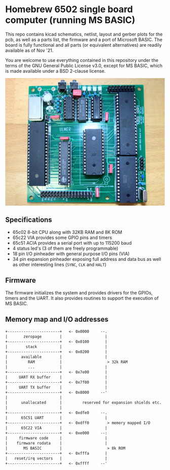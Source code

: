 # Homebrew 6502 single board computer (running MS BASIC)

This repo contains kicad schematics, netlist, layout and gerber plots for the pcb,
as well as a parts list, the firmware and a port of Microsoft BASIC. The board is
fully functional and all parts (or equivalent alternatives) are readily available
as of Nov '21.

You are welcome to use everything contained in this repository under the
terms of the GNU General Public License v3.0, except for MS BASIC, which is
made available under a BSD 2-clause license.

![PCB Rendering](./board_scaled.jpg)

## Specifications

* 65c02 8-bit CPU along with 32KB RAM and 8K ROM
* 65c22 VIA provides some GPIO pins and timers
* 65c51 ACIA provides a serial port with up to 115200 baud
* 4 status led's (3 of them are freely programmable)
* 18 pin I/O pinheader with general purpose I/O pins (VIA)
* 34 pin expansion pinheader exposing full address and data bus
as well as other interesting lines (`SYNC`, `CLK` and `HALT`)

## Firmware

The firmware initializes the system and provides drivers for the
GPIOs, timers and the UART. It also provides routines to support
the execution of MS BASIC.

## Memory map and I/O addresses

```plaintext
+-----------------------+   <- 0x0000     --.
|       zeropage        |                   |
+-----------------------+   <- 0x0100       |
|        stack          |                   |
+-----------------------+   <- 0x0200       |
|      available        |                   |
|         RAM           |                    > 32k RAM
|         ...           |                   |
+-----------------------+   <- 0x7e00       |
|     UART RX buffer    |                   |
+-----------------------+   <- 0x7f00       |
|     UART TX buffer    |                   |
+-----------------------+   <- 0x8000     --'
|                       |
|      unallocated      |         reserved for expansion shields etc.
|                       |
+-----------------------+   <- 0xdfe0     --.
|      65C51 UART       |                   |
+-----------------------+   <- 0xdff0        > memory mapped I/O
|      65C22 VIA        |                   |
+-----------------------+   <- 0xe000     --:
|     firmware code     |                   |
|    firmware rodata    |                   |
|       MS BASIC        |                    > 8k ROM
+-----------------------+   <- 0xfffa       |
|   reset/irq vectors   |                   |
+-----------------------+   <- 0xffff     --'
```
